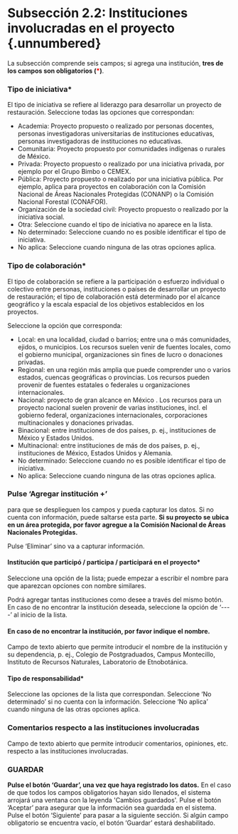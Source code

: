 # Subsección 2.2: Instituciones involucradas en el proyecto {.unnumbered}

La subsección comprende seis campos; si agrega una institución, **tres de los campos son obligatorios (<span style="color:red">\*</span>)**. 

### Tipo de iniciativa*
El tipo de iniciativa se refiere al liderazgo para desarrollar un proyecto de restauración. 
Seleccione todas las opciones que correspondan:

- Academia: Proyecto propuesto o realizado por personas docentes, personas investigadoras universitarias de instituciones educativas, personas investigadoras de instituciones no educativas.
- Comunitaria: Proyecto propuesto por comunidades indígenas o rurales de México.
- Privada: Proyecto propuesto o realizado por una iniciativa privada, por ejemplo por el Grupo Bimbo o CEMEX.
- Pública: Proyecto propuesto o realizado por una iniciativa pública. Por ejemplo, aplica para proyectos en colaboración con la Comisión Nacional de Áreas Nacionales Protegidas (CONANP) o la Comisión Nacional Forestal (CONAFOR).
- Organización de la sociedad civil: Proyecto propuesto o realizado por la iniciativa social.
- Otra: Seleccione cuando el tipo de iniciativa no aparece en la lista.
- No determinado: Seleccione cuando no es posible identificar el tipo de iniciativa.
- No aplica: Seleccione cuando ninguna de las otras opciones aplica. 

### Tipo de colaboración*
El tipo de colaboración se refiere a la participación o esfuerzo individual o colectivo entre personas, instituciones o países de desarrollar un proyecto de restauración; el tipo de colaboración está determinado por el alcance geográfico y la escala espacial de los objetivos establecidos en los proyectos.

Seleccione la opción que corresponda:

- Local: en una localidad, ciudad o barrios; entre una o más comunidades, ejidos, o municipios. Los recursos suelen venir de fuentes locales, como el gobierno municipal, organizaciones sin fines de lucro o donaciones privadas.
- Regional: en una región más amplia que puede comprender uno o varios  estados, cuencas geográficas o provincias. Los recursos pueden provenir de fuentes estatales o federales u organizaciones internacionales.
- Nacional: proyecto de gran alcance en México . Los recursos para un proyecto nacional suelen provenir de varias instituciones, incl. el gobierno federal,  organizaciones internacionales, corporaciones multinacionales y donaciones privadas.
- Binacional: entre instituciones de dos países, p. ej., instituciones de México y Estados Unidos.
- Multinacional: entre instituciones de más de dos países, p. ej., instituciones de México,  Estados Unidos y Alemania.
- No determinado: Seleccione cuando no es posible identificar el tipo de iniciativa.
- No aplica: Seleccione cuando ninguna de las otras opciones aplica.

### Pulse ‘Agregar institución +’ 
para que se desplieguen los campos y pueda capturar los datos. Si no cuenta con información, puede saltarse esta parte. 
**Si su proyecto se ubica en un área protegida, por favor agregue a la Comisión Nacional de Áreas Nacionales Protegidas.**

Pulse ‘Eliminar’ sino va a capturar información.

#### Institución que participó / participa / participará en el proyecto*
Seleccione una opción de la lista; puede empezar a escribir el nombre para que aparezcan opciones con nombre similares. 

Podrá agregar tantas instituciones como desee a través del mismo botón. 
En caso de no encontrar la institución deseada, seleccione la opción de ‘----’ al inicio de la lista. 

#### En caso de no encontrar la institución, por favor indique el nombre.
Campo de texto abierto que permite introducir el nombre de la institución y su dependencia, p. ej., Colegio de Postgraduados, Campus Montecillo, Instituto de Recursos Naturales, Laboratorio de Etnobotánica. 

#### Tipo de responsabilidad*
Seleccione las opciones de la lista que correspondan.
Seleccione ‘No determinado’ si no cuenta con la información. 
Seleccione ‘No aplica’ cuando ninguna de las otras opciones aplica.

### Comentarios respecto a las instituciones involucradas
Campo de texto abierto que permite introducir comentarios, opiniones, etc. respecto a las instituciones involucradas.

### GUARDAR
**Pulse el botón ‘Guardar’, una vez que haya registrado los datos.**
En el caso de que todos los campos obligatorios hayan sido llenados, el sistema arrojará una ventana con la leyenda 'Cambios guardados'. Pulse el botón ‘Aceptar’ para asegurar que la información sea guardada en el sistema. 
Pulse el botón ‘Siguiente’ para pasar a la siguiente sección. 
Si algún campo obligatorio se encuentra vacío, el botón ‘Guardar’ estará deshabilitado. 


